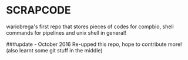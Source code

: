 # SCRAPCODE
wariobrega's first repo that stores pieces of codes for compbio, shell commands for pipelines and unix shell in general!


###update - October 2016
Re-upped this repo, hope to contribute more! (also learnt some git stuff in the middle)
